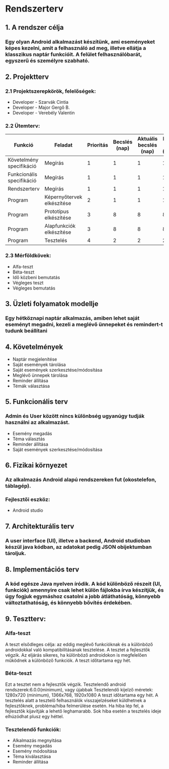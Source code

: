 ﻿
# Rendszerterv
## 1. A rendszer célja
### Egy olyan Android alkalmazást készítünk, ami eseményeket képes kezelni, amit a felhasználó ad meg, illetve ellátja a klasszikus naptár funkcióit. A felület felhasználóbarát, egyszerű és személyre szabható.
## 2. Projektterv

### 2.1 Projektszerepkörök, felelőségek:
   * Developer - Szarvák Cintia
   * Developer - Major Gergő B.
   * Developer - Verebély Valentin

### 2.2 Ütemterv:

|Funkció                  | Feladat                                | Prioritás | Becslés (nap) | Aktuális becslés (nap) | Eltelt idő (nap) | Becsült idő (nap) |
|-------------------------|----------------------------------------|-----------|---------------|------------------------|------------------|---------------------|
|Követelmény specifikáció |Megírás                                 |         1 |             1 |                      1 |                1 |                   1 |             
|Funkcionális specifikáció|Megírás                                 |         1 |             1 |                      1 |                1 |                   1 |
|Rendszerterv             |Megírás                                 |         1 |             1 |                      1 |                1 |                   1 |
|Program                  |Képernyőtervek elkészítése              |         2 |             1 |                      1 |                1 |                   1 |
|Program                  |Prototípus elkészítése                  |         3 |             8 |                      8 |                8 |                   8 |
|Program                  |Alapfunkciók elkészítése                |         3 |             8 |                      8 |                8 |                   8 |
|Program                  |Tesztelés                               |         4 |             2 |                      2 |                2 |                   2 |
     
### 2.3 Mérföldkövek:
* Alfa-teszt
* Béta-teszt
* Idő közbeni bemutatás
* Végleges teszt
* Végleges bemutatás

## 3. Üzleti folyamatok modellje
### Egy hétköznapi naptár alkalmazás, amiben lehet saját eseményt megadni, kezeli a meglévő ünnepeket és remindert-t tudunk beállítani

## 4. Követelmények
* Naptár megjelenítése
* Saját események tárolása
* Saját események szerkesztése/módosítása
* Meglévő ünnepek tárolása
* Reminder állítása
* Témák választása

## 5. Funkcionális terv
### Admin és User között nincs különbség ugyanúgy tudják használni az alkalmazást.
* Esemény megadás
* Téma választás
* Reminder állítása
* Saját események szerkesztése/módosítása

## 6. Fizikai környezet
### Az alkalmazás Android alapú rendszereken fut (okostelefon, táblagép). 
### Fejlesztői eszköz:
* Android studio
## 7. Architekturális terv
### A user interface (UI), illetve a backend, Android studioban készül java kódban, az adatokat pedig JSON obijektumban tároljuk.

## 8. Implementációs terv
### A kód egésze Java nyelven íródik. A kód különböző részeit (UI, funkciók) amennyire csak lehet külön fájlokba írva készítjük, és úgy fogjuk egymáshoz csatolni a jobb átláthatóság, könnyebb változtathatóság, és könnyebb bővítés érdekében.
     
## 9. Tesztterv:
### Alfa-teszt
A teszt elsődleges célja: az eddig meglévő funkcióknak és a különböző androidokkal való kompatibilitásának tesztelése. A tesztet a fejlesztők végzik.
Az eljárás sikeres, ha különböző androidokon is megfelelően működnek a különböző funkciók. A teszt időtartama egy hét.

### Béta-teszt
Ezt a tesztet nem a fejlesztők végzik.
Tesztelendő android rendszerek:6.0.0(minimum), vagy újabbak
Tesztelendő kijelző méretek: 1280x720 (minimum), 1366x768, 1920x1080
A teszt időtartama egy hét.
A tesztelés alatt a tesztelő felhasználók visszajelzéseket küldhetnek a
fejlesztőknek, probléma/hiba felmerülése esetén.
Ha hiba lép fel, a fejlesztők kijavítják a lehető leghamarabb. Sok hiba esetén a tesztelés ideje elhúzódhat plusz egy héttel.

### Tesztelendő funkciók:
* Alkalmazás megnyitása
* Esemény megadás
* Esemény módosítása
* Téma kiválasztása
* Reminder állítása
